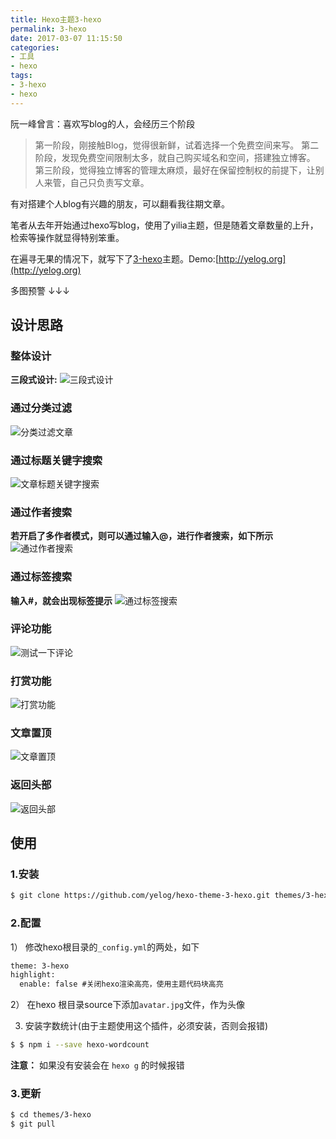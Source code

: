 ```yaml
---
title: Hexo主题3-hexo
permalink: 3-hexo
date: 2017-03-07 11:15:50
categories:
- 工具
- hexo
tags:
- 3-hexo
- hexo
---
```

阮一峰曾言：喜欢写blog的人，会经历三个阶段
>第一阶段，刚接触Blog，觉得很新鲜，试着选择一个免费空间来写。
第二阶段，发现免费空间限制太多，就自己购买域名和空间，搭建独立博客。
第三阶段，觉得独立博客的管理太麻烦，最好在保留控制权的前提下，让别人来管，自己只负责写文章。

有对搭建个人blog有兴趣的朋友，可以翻看我往期文章。

笔者从去年开始通过hexo写blog，使用了yilia主题，但是随着文章数量的上升，检索等操作就显得特别笨重。

在遍寻无果的情况下，就写下了[3-hexo](https://github.com/yelog/hexo-theme-3-hexo)主题。Demo:[http://yelog.org](http://yelog.org)

多图预警 ↓↓↓
## 设计思路
### 整体设计
**三段式设计:**
![三段式设计](http://img.xiangzhangshugongyi.com/Fl2tl1Is5zx-D0DAt03bg0WkWXhO.png)
### 通过分类过滤
![分类过滤文章](http://img.xiangzhangshugongyi.com/FmooXnOPeRPGBts5V5W7CV0AHuIo.gif)
### 通过标题关键字搜索
![文章标题关键字搜索](http://img.xiangzhangshugongyi.com/FkF9lgTJoLdmNlYbTVokSNB3zdS4.gif)
### 通过作者搜索
**若开启了多作者模式，则可以通过输入@，进行作者搜索，如下所示**
![通过作者搜索](http://img.xiangzhangshugongyi.com/FhbFRRPIDuz1pEKH-dr-RWDHVvXn.gif)
### 通过标签搜索
**输入#，就会出现标签提示**
![通过标签搜索](http://img.xiangzhangshugongyi.com/FoJsDnsoLWKo7ECSzcLmzUX_uWgw.gif)
### 评论功能
![测试一下评论](http://img.xiangzhangshugongyi.com/FtDD77YX_xenS-AZQW56qrwrQc4D.gif)
### 打赏功能
![打赏功能](http://img.xiangzhangshugongyi.com/FhlNgOF7ipEIVrrztFdRam3WRikw.gif)
### 文章置顶
![文章置顶](http://img.xiangzhangshugongyi.com/FhQLLqrRCr4yFGl9nDb_9oc4yME-.png)
### 返回头部
![返回头部](http://img.xiangzhangshugongyi.com/FjpVByJViwYEWHHMTeayiQ-FD_qG.gif)

## 使用
### 1.安装
```bash 	
$ git clone https://github.com/yelog/hexo-theme-3-hexo.git themes/3-hexo
```
### 2.配置
1） 修改hexo根目录的`_config.yml`的两处，如下
```xml
theme: 3-hexo
highlight:
  enable: false #关闭hexo渲染高亮，使用主题代码块高亮
```

2） 在hexo 根目录source下添加`avatar.jpg`文件，作为头像

3) 安装字数统计(由于主题使用这个插件，必须安装，否则会报错)
```bash
$ $ npm i --save hexo-wordcount
```
**注意：** 如果没有安装会在 `hexo g` 的时候报错
### 3.更新
```bash
$ cd themes/3-hexo
$ git pull
```

